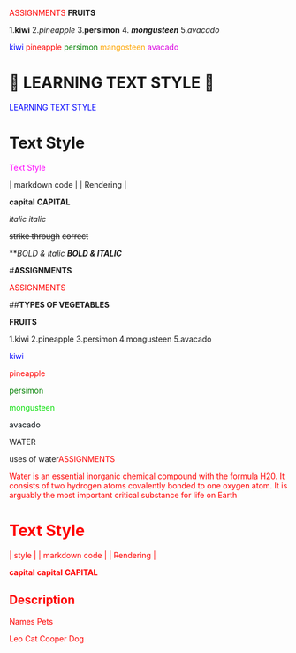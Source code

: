






<font color="red">ASSIGNMENTS</font>
**FRUITS**

1.**kiwi**
2._pineapple_
3.**persimon**
4. ___***mongusteen***___
5._avacado_

<font color="blue">kiwi</font>
<font color="red">pineapple</font>
<font color="green">persimon</font>
<font color="orange">mangosteen</font>
<font color="dark magenta">avacado</font>






































# 🎨 LEARNING TEXT STYLE 🚀
<font color  ="BLUE">LEARNING TEXT STYLE</font>



# Text Style
<font color ="magenta">Text Style</font>




| markdown code |             |  Rendering    |

  **capital**                   **CAPITAL**

  _italic_                        _italic_

 ~~strike through~~            ~~correct~~

  ***BOLD & italic*            ***BOLD & ITALIC***






#**ASSIGNMENTS**

<font color="red">ASSIGNMENTS</font>

##**TYPES OF VEGETABLES**

**FRUITS**

1.kiwi
2.pineapple
3.persimon
4.mongusteen
5.avacado

<font color="blue">kiwi</font>

<font color="red">pineapple</font>

<font color="green">persimon</font>

<font color="magenata">mongusteen</font>

<font color="organe">avacado</font>





WATER

uses of water<font color="red">ASSIGNMENTS</fomt>


Water is an essential inorganic chemical compound with the formula H20. It consists of two hydrogen atoms covalently bonded to one oxygen atom. It is arguably the most important critical substance for life on Earth













# Text Style
| style    |  | markdown code | |  Rendering    |

**capital**      **capital**      **CAPITAL**




## Description


Names         Pets

Leo           Cat
Cooper        Dog


